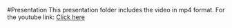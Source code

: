 #Presentation
This presentation folder includes the video in mp4 format. For the youtube link: [Click here](https://youtu.be/Q-Io47HEm6w)
